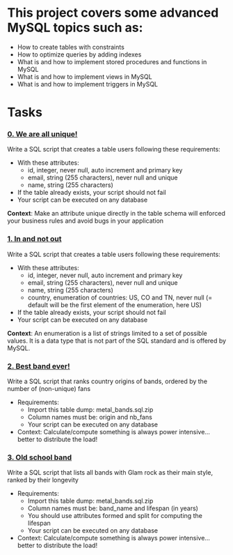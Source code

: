# This project covers some advanced MySQL topics such as:
- How to create tables with constraints
- How to optimize queries by adding indexes
- What is and how to implement stored procedures and functions in MySQL
- What is and how to implement views in MySQL
- What is and how to implement triggers in MySQL


# Tasks

### [**0. We are all unique!**](./0-uniq_users.sql)
Write a SQL script that creates a table users following these requirements:

- With these attributes:
    - id, integer, never null, auto increment and primary key
    - email, string (255 characters), never null and unique
    - name, string (255 characters)
- If the table already exists, your script should not fail
- Your script can be executed on any database

**Context**: Make an attribute unique directly in the table schema will enforced your business rules and avoid bugs in your application

### [**1. In and not out**](./1-country_users.sql)
Write a SQL script that creates a table users following these requirements:

- With these attributes:
    - id, integer, never null, auto increment and primary key
    - email, string (255 characters), never null and unique
    - name, string (255 characters)
    - country, enumeration of countries: US, CO and TN, never null (= default will be the first element of the enumeration, here US)
- If the table already exists, your script should not fail
- Your script can be executed on any database

**Context**: An enumeration is a list of strings limited to a set of possible values. It is a data type that is not part of the SQL standard and is offered by MySQL.

### [**2. Best band ever!**](./2-fans.sql)
Write a SQL script that ranks country origins of bands, ordered by the number of (non-unique) fans

- Requirements:
    - Import this table dump: metal_bands.sql.zip
    - Column names must be: origin and nb_fans
    - Your script can be executed on any database
- Context: Calculate/compute something is always power intensive… better to distribute the load!


### [**3. Old school band**](./3-glam_rock.sql)
Write a SQL script that lists all bands with Glam rock as their main style, ranked by their longevity

- Requirements:
    - Import this table dump: metal_bands.sql.zip
    - Column names must be: band_name and lifespan (in years)
    - You should use attributes formed and split for computing the lifespan
    - Your script can be executed on any database
- Context: Calculate/compute something is always power intensive… better to distribute the load!
